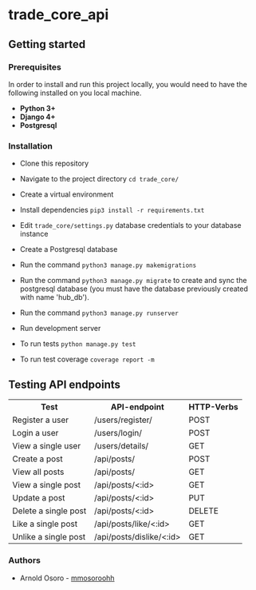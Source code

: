 # trade_core_api


## Getting started

### Prerequisites

In order to install and run this project locally, you would need to have the following installed on you local machine.

- **Python 3+**
- **Django 4+**
- **Postgresql**

### Installation
* Clone this repository

* Navigate to the project directory `cd trade_core/`

* Create a virtual environment

* Install dependencies `pip3 install -r requirements.txt`
* Edit `trade_core/settings.py` database credentials to your database instance

* Create a Postgresql database 

* Run the command `python3 manage.py makemigrations` 

* Run the command `python3 manage.py migrate` to create and sync the postgresql database (you must have the database previously created with name 'hub_db').

* Run the command `python3 manage.py runserver`

* Run development server

* To run tests `python manage.py test`

* To run test coverage `coverage report -m`


## Testing API endpoints
<table>
<tr><th>Test</th>
<th>API-endpoint</th>
<th>HTTP-Verbs</th>
</tr>
<tr>
<td>Register a user</td>
<td>/users/register/</td>
<td>POST</td>
</tr>
<tr>
<td>Login a user</td>
<td>/users/login/</td>
<td>POST</td>
</tr>
<tr>
<td>View a single user</td>
<td>/users/details/</td>
<td>GET</td>
</tr>
<tr>
<td>Create a post </td>
<td>/api/posts/</td>
<td>POST</td>
</tr>
<tr>
<td>View all posts</td>
<td>/api/posts/</td>
<td>GET</td>
</tr>
<tr>
<td>View a single post</td>
<td>/api/posts/<:id></td>
<td>GET</td>
</tr>
<tr>
<td>Update a post</td>
<td>/api/posts/<:id></td>
<td>PUT</td>
</tr>
<tr>
<td>Delete a single post</td>
<td>/api/posts/<:id></td>
<td>DELETE</td>
</tr>
<tr>
<td>Like a single post</td>
<td>/api/posts/like/<:id></td>
<td>GET</td>
</tr>
<tr>
<td>Unlike a single post</td>
<td>/api/posts/dislike/<:id></td>
<td>GET</td>
</tr>
<tr>

</table>


### Authors
- Arnold Osoro - [mmosoroohh](https://github.com/mmosoroohh)
